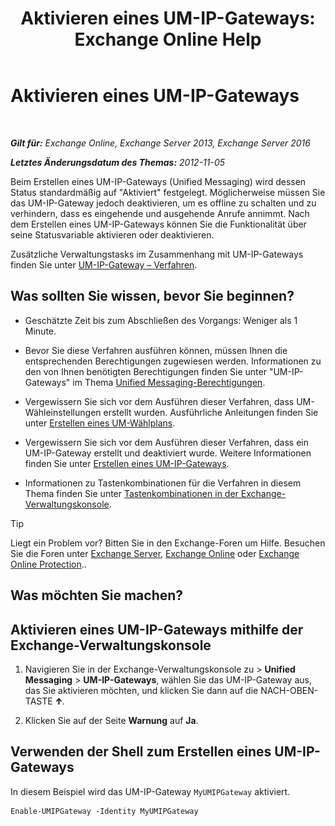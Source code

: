 ﻿---
title: 'Aktivieren eines UM-IP-Gateways: Exchange Online Help'
TOCTitle: Aktivieren eines UM-IP-Gateways
ms:assetid: 2706ae06-c45d-41b7-abbe-378a9fca104a
ms:mtpsurl: https://technet.microsoft.com/de-de/library/Aa996857(v=EXCHG.150)
ms:contentKeyID: 50475372
ms.date: 05/23/2018
mtps_version: v=EXCHG.150
ms.translationtype: MT
---

# Aktivieren eines UM-IP-Gateways

 

_**Gilt für:** Exchange Online, Exchange Server 2013, Exchange Server 2016_

_**Letztes Änderungsdatum des Themas:** 2012-11-05_

Beim Erstellen eines UM-IP-Gateways (Unified Messaging) wird dessen Status standardmäßig auf "Aktiviert" festgelegt. Möglicherweise müssen Sie das UM-IP-Gateway jedoch deaktivieren, um es offline zu schalten und zu verhindern, dass es eingehende und ausgehende Anrufe annimmt. Nach dem Erstellen eines UM-IP-Gateways können Sie die Funktionalität über seine Statusvariable aktivieren oder deaktivieren.

Zusätzliche Verwaltungstasks im Zusammenhang mit UM-IP-Gateways finden Sie unter [UM-IP-Gateway – Verfahren](https://technet.microsoft.com/de-de/library/JJ822153(v=EXCHG.150)).

## Was sollten Sie wissen, bevor Sie beginnen?

  - Geschätzte Zeit bis zum Abschließen des Vorgangs: Weniger als 1 Minute.

  - Bevor Sie diese Verfahren ausführen können, müssen Ihnen die entsprechenden Berechtigungen zugewiesen werden. Informationen zu den von Ihnen benötigten Berechtigungen finden Sie unter "UM-IP-Gateways" im Thema [Unified Messaging-Berechtigungen](unified-messaging-permissions-exchange-2013-help.md).

  - Vergewissern Sie sich vor dem Ausführen dieser Verfahren, dass UM-Wähleinstellungen erstellt wurden. Ausführliche Anleitungen finden Sie unter [Erstellen eines UM-Wählplans](https://technet.microsoft.com/de-de/library/Bb123819(v=EXCHG.150)).

  - Vergewissern Sie sich vor dem Ausführen dieser Verfahren, dass ein UM-IP-Gateway erstellt und deaktiviert wurde. Weitere Informationen finden Sie unter [Erstellen eines UM-IP-Gateways](https://technet.microsoft.com/de-de/library/Aa998045(v=EXCHG.150)).

  - Informationen zu Tastenkombinationen für die Verfahren in diesem Thema finden Sie unter [Tastenkombinationen in der Exchange-Verwaltungskonsole](keyboard-shortcuts-in-the-exchange-admin-center-exchange-online-protection-help.md).


> [!TIP]
> Liegt ein Problem vor? Bitten Sie in den Exchange-Foren um Hilfe. Besuchen Sie die Foren unter <A href="https://go.microsoft.com/fwlink/p/?linkid=60612">Exchange Server</A>, <A href="https://go.microsoft.com/fwlink/p/?linkid=267542">Exchange Online</A> oder <A href="https://go.microsoft.com/fwlink/p/?linkid=285351">Exchange Online Protection</A>..



## Was möchten Sie machen?

## Aktivieren eines UM-IP-Gateways mithilfe der Exchange-Verwaltungskonsole

1.  Navigieren Sie in der Exchange-Verwaltungskonsole zu \> **Unified Messaging** \> **UM-IP-Gateways**, wählen Sie das UM-IP-Gateway aus, das Sie aktivieren möchten, und klicken Sie dann auf die NACH-OBEN-TASTE ![NACH-OBEN-TASTE (Symbol)](images/JJ150576.1732c727-328b-4a1a-b84d-6d7252c7dcab(EXCHG.150).gif "NACH-OBEN-TASTE (Symbol)").

2.  Klicken Sie auf der Seite **Warnung** auf **Ja**.

## Verwenden der Shell zum Erstellen eines UM-IP-Gateways

In diesem Beispiel wird das UM-IP-Gateway `MyUMIPGateway` aktiviert.

    Enable-UMIPGateway -Identity MyUMIPGateway

